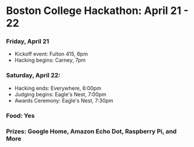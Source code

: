 # Boston College Hackathon: April 21 - 22

### Friday, April 21

* Kickoff event: Fulton 415, 6pm
* Hacking begins: Carney, 7pm


### Saturday, April 22: 


* Hacking ends: Everywhere, 6:00pm 
* Judging begins: Eagle's Nest, 7:00pm
* Awards Ceremony: Eagle's Nest, 7:30pm


### Food: Yes

### Prizes: Google Home, Amazon Echo Dot, Raspberry Pi, and More
